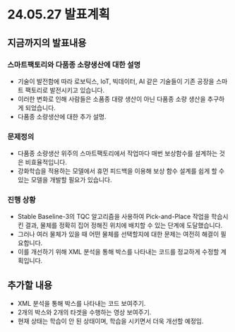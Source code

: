 # 24.05.27 발표계획

## 지금까지의 발표내용

### 스마트팩토리와 다품종 소량생산에 대한 설명
- 기술이 발전함에 따라 로보틱스, IoT, 빅데이터, AI 같은 기술들이 기존 공장을 스마트 팩토리로 발전시키고 있습니다.
- 이러한 변화로 인해 사람들은 소품종 대량 생산이 아닌 다품종 소량 생산을 추구하게 되었습니다.
- 다품종 소량생산에 대한 추가 설명.

### 문제정의
- 다품종 소량생산 위주의 스마트팩토리에서 작업마다 매번 보상함수를 설계하는 것은 비효율적입니다.
- 강화학습을 적용하는 모델에서 휴먼 피드백을 이용해 보상 함수 설계를 쉽게 할 수 있는 모델을 개발할 필요가 있습니다.

### 진행 상황
- Stable Baseline-3의 TQC 알고리즘을 사용하여 Pick-and-Place 작업을 학습시킨 결과, 물체를 정확히 집어 정해진 위치에 배치할 수 있는 단계에 도달했습니다.
- 그러나 여러 물체가 있을 때 어떤 물체를 선택할지에 대한 문제는 여전히 해결이 필요합니다.
- 이를 개선하기 위해 XML 분석을 통해 박스를 나타내는 코드를 정교하게 수정할 계획입니다.

## 추가할 내용
- XML 분석을 통해 박스를 나타내는 코드 보여주기.
- 2개의 박스와 2개의 타겟을 수행하는 영상 보여주기.
- 현재 상태는 학습이 안 된 상태이며, 학습을 시키면서 더욱 개선할 예정임.
